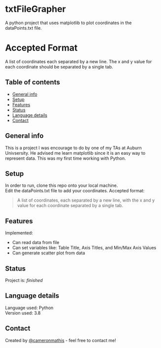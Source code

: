 # txtFileGrapher
A python project that uses matplotlib to plot coordinates in the dataPoints.txt file.

# Accepted Format
A list of coordinates each separated by a new line.
The x and y value for each coordinate should be separated by a single tab.

## Table of contents
* [General info](#general-info)
* [Setup](#setup)
* [Features](#features)
* [Status](#status)
* [Language details](#Language-details)
* [Contact](#contact)

## General info
This is a project I was encourage to do by one of my TAs at Auburn Univsersity. He advised me learn matplotlib since it is an easy way to represent data. This was my first time working with Python.

## Setup
In order to run, clone this repo onto your local machine.</br>
Edit the dataPoints.txt file to add your coordinates. Accepted format: </br>
> A list of coordinates, each separated by a new line, with the x and y value for each coordinate separated by a single tab.

## Features
Implemented:
* Can read data from file
* Can set variables like: Table Title, Axis Titles, and Min/Max Axis Values
* Can generate scatter plot from data

## Status
Project is: _finished_

## Language details
Language used: Python </br>
Version used: 3.8

## Contact
Created by [@cameronmathis](https://github.com/cameronmathis/) - feel free to contact me!
